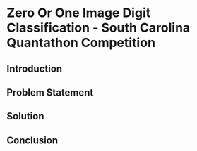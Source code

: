 # Zero Or One Image Digit Classification - South Carolina Quantathon Competition

## Introduction

## Problem Statement

## Solution

## Conclusion
